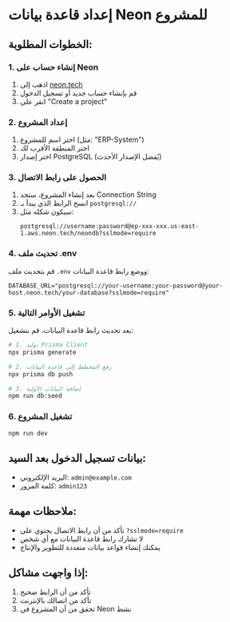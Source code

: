 # إعداد قاعدة بيانات Neon للمشروع

## الخطوات المطلوبة:

### 1. إنشاء حساب على Neon
1. اذهب إلى [neon.tech](https://neon.tech)
2. قم بإنشاء حساب جديد أو تسجيل الدخول
3. انقر على "Create a project"

### 2. إعداد المشروع
1. اختر اسم للمشروع (مثل: "ERP-System")
2. اختر المنطقة الأقرب لك
3. اختر إصدار PostgreSQL (يُفضل الإصدار الأحدث)

### 3. الحصول على رابط الاتصال
1. بعد إنشاء المشروع، ستجد Connection String
2. انسخ الرابط الذي يبدأ بـ `postgresql://`
3. سيكون شكله مثل:
   ```
   postgresql://username:password@ep-xxx-xxx.us-east-1.aws.neon.tech/neondb?sslmode=require
   ```

### 4. تحديث ملف .env
قم بتحديث ملف `.env` ووضع رابط قاعدة البيانات:

```env
DATABASE_URL="postgresql://your-username:your-password@your-host.neon.tech/your-database?sslmode=require"
```

### 5. تشغيل الأوامر التالية
بعد تحديث رابط قاعدة البيانات، قم بتشغيل:

```bash
# 1. توليد Prisma Client
npx prisma generate

# 2. رفع المخطط إلى قاعدة البيانات
npx prisma db push

# 3. إضافة البيانات الأولية
npm run db:seed
```

### 6. تشغيل المشروع
```bash
npm run dev
```

## بيانات تسجيل الدخول بعد السيد:
- البريد الإلكتروني: `admin@example.com`
- كلمة المرور: `admin123`

## ملاحظات مهمة:
- تأكد من أن رابط الاتصال يحتوي على `?sslmode=require`
- لا تشارك رابط قاعدة البيانات مع أي شخص
- يمكنك إنشاء قواعد بيانات متعددة للتطوير والإنتاج

## إذا واجهت مشاكل:
1. تأكد من أن الرابط صحيح
2. تأكد من اتصالك بالإنترنت
3. تحقق من أن المشروع في Neon نشط